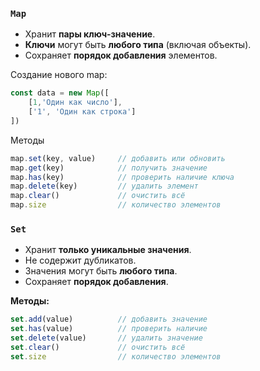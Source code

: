 ### `Map`

- Хранит **пары ключ-значение**.
- **Ключи** могут быть **любого типа** (включая объекты).
- Сохраняет **порядок добавления** элементов.

Создание нового map:
```js
const data = new Map([
	[1,'Один как число'],
	['1', 'Один как строка']
])
```

Методы
```js
map.set(key, value)     // добавить или обновить
map.get(key)            // получить значение
map.has(key)            // проверить наличие ключа
map.delete(key)         // удалить элемент
map.clear()             // очистить всё
map.size                // количество элементов

```


### `Set`

- Хранит **только уникальные значения**.
- Не содержит дубликатов.
- Значения могут быть **любого типа**.
- Сохраняет **порядок добавления**.

**Методы:**

```js
set.add(value)          // добавить значение
set.has(value)          // проверить наличие
set.delete(value)       // удалить значение
set.clear()             // очистить всё
set.size                // количество элементов

```